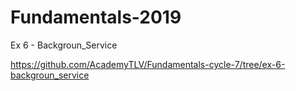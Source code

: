 # Fundamentals-2019
Ex 6 - Backgroun_Service

https://github.com/AcademyTLV/Fundamentals-cycle-7/tree/ex-6-backgroun_service